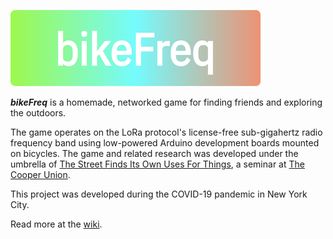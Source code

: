 ![](images/bikeFreq_gradientStyle_small.png)

***bikeFreq*** is a homemade, networked game for finding friends and exploring the outdoors.

The game operates on the LoRa protocol's license-free sub-gigahertz radio frequency band using low-powered Arduino development boards mounted on bicycles. The game and related research was developed under the umbrella of [The Street Finds Its Own Uses For Things](https://www.tsfiouft.com), a seminar at [The Cooper Union](https://www.cooper.edu).

This project was developed during the COVID-19 pandemic in New York City.

Read more at the [wiki](https://github.com/dailybicycle/bikeFreq/wiki).
